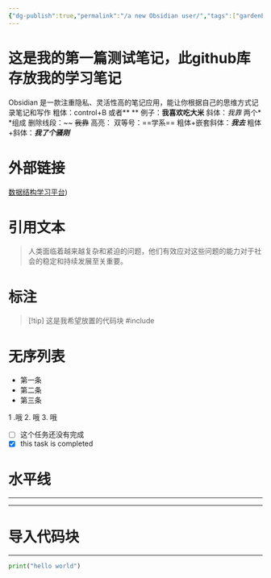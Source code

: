 ```yaml
---
{"dg-publish":true,"permalink":"/a new Obsidian user/","tags":["gardenEntry"]}
---
```



# 这是我的第一篇测试笔记，此github库存放我的学习笔记


Obsidian 是一款注重隐私、灵活性高的笔记应用，能让你根据自己的思维方式记录笔记和写作
粗体：control+B  或者**    **
例子：**我喜欢吃大米**
斜体：*我靠*    两个* \*组成
删除线段：~~      ~~我靠~~
高亮： 双等号：==学系==
粗体+嵌套斜体：**_我去_**
粗体+斜体：***我了个骚刚***

# 外部链接

[数据结构学习平台](https://oi-wiki.org/ds/))

# 引用文本

> 人类面临着越来越复杂和紧迫的问题，他们有效应对这些问题的能力对于社会的稳定和持续发展至关重要。


# 标注

>[!tip] 这是我希望放置的代码块
>\#include<iostream>

# 无序列表

* 第一条
* 第二条
* 第三条

1 .哦
2. 哦
3. 哦


- [ ] 这个任务还没有完成
- [x] this task is completed

# 水平线
***
---


# 导入代码块
***
```python
print("hello world")
```
















